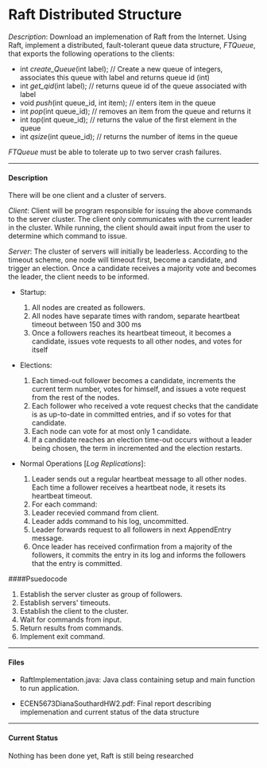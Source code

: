 # Raft Distributed Structure

*Description*: Download an implemenation of Raft from the Internet. Using Raft, implement a distributed, fault-tolerant queue data structure, _FTQueue_, that exports the following operations to the clients:

- int _create\_Queue_(int label); // Create a new queue of integers, associates this queue with label and returns queue id (int)
- int _get\_qid_(int label); // returns queue id of the queue associated with label
- void _push_(int queue\_id, int item); // enters item in the queue
- int _pop_(int queue\_id); // removes an item from the queue and returns it
- int _top_(int queue\_id); // returns the value of the first element in the queue
- int _qsize_(int queue\_id); // returns the number of items in the queue

_FTQueue_ must be able to tolerate up to two server crash failures.

***

#### Description

There will be one client and a cluster of servers.

*Client*: Client will be program responsible for issuing the above commands to the server cluster. The client only communicates with
the current leader in the cluster. While running, the client should await input from the user to determine which command to issue.

*Server*: The cluster of servers will initially be leaderless. According to the timeout scheme, one node will timeout first, become a candidate, and trigger an election. Once a candidate receives a majority vote and becomes the leader, the client needs to be informed.
- Startup:
  1. All nodes are created as followers.
  2. All nodes have separate times with random, separate heartbeat timeout between 150 and 300 ms
  3. Once a followers reaches its heartbeat timeout, it becomes a candidate, issues vote requests to all other nodes, and votes for itself

- Elections:
  1. Each timed-out follower becomes a candidate, increments the current term number, votes for himself, and issues a vote request from the rest of the nodes.
  2. Each follower who received a vote request checks that the candidate is as up-to-date in committed entries, and if so votes for that candidate.
  3. Each node can vote for at most only 1 candidate.
  4. If a candidate reaches an election time-out occurs without a leader being chosen, the term in incremented and the election restarts.

- Normal Operations [_Log Replications_]:
  1. Leader sends out a regular heartbeat message to all other nodes. Each time a follower receives a heartbeat node, it resets its heartbeat timeout.
  2. For each command:
    1. Leader recevied command from client.
    2. Leader adds command to his log, uncommitted.
    3. Leader forwards request to all followers in next AppendEntry message.
    4. Once leader has received confirmation from a majority of the followers, it commits the entry in its log and informs the followers that the entry is committed.

####Psuedocode
  1. Establish the server cluster as group of followers.
  2. Establish servers' timeouts.
  3. Establish the client to the cluster.
  4. Wait for commands from input.
  5. Return results from commands.
  6. Implement exit command.

***

#### Files

- RaftImplementation.java: Java class containing setup and main function to run application.

- ECEN5673DianaSouthardHW2.pdf: Final report describing implemenation and current status of the data structure

***

#### Current Status

Nothing has been done yet, Raft is still being researched
